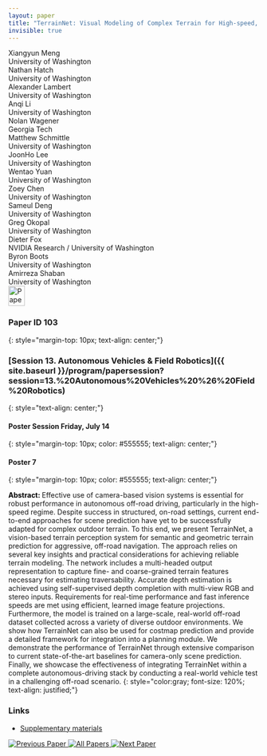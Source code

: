 ```yaml
---
layout: paper
title: "TerrainNet: Visual Modeling of Complex Terrain for High-speed, Off-road Navigation"
invisible: true
---
```

<div class="paper-authors">
<div class="paper-author-box">
    <div class="paper-author-name">Xiangyun Meng</div>
    <div class="paper-author-uni">University of Washington</div>
</div>
<div class="paper-author-box">
    <div class="paper-author-name">Nathan Hatch</div>
    <div class="paper-author-uni">University of Washington</div>
</div>
<div class="paper-author-box">
    <div class="paper-author-name">Alexander Lambert</div>
    <div class="paper-author-uni">University of Washington</div>
</div>
<div class="paper-author-box">
    <div class="paper-author-name">Anqi Li</div>
    <div class="paper-author-uni">University of Washington</div>
</div>
<div class="paper-author-box">
    <div class="paper-author-name">Nolan Wagener</div>
    <div class="paper-author-uni">Georgia Tech</div>
</div>
<div class="paper-author-box">
    <div class="paper-author-name">Matthew Schmittle</div>
    <div class="paper-author-uni">University of Washington</div>
</div>
<div class="paper-author-box">
    <div class="paper-author-name">JoonHo Lee</div>
    <div class="paper-author-uni">University of Washington</div>
</div>
<div class="paper-author-box">
    <div class="paper-author-name">Wentao Yuan</div>
    <div class="paper-author-uni">University of Washington</div>
</div>
<div class="paper-author-box">
    <div class="paper-author-name">Zoey Chen</div>
    <div class="paper-author-uni">University of Washington</div>
</div>
<div class="paper-author-box">
    <div class="paper-author-name">Sameul Deng</div>
    <div class="paper-author-uni">University of Washington</div>
</div>
<div class="paper-author-box">
    <div class="paper-author-name">Greg Okopal</div>
    <div class="paper-author-uni">University of Washington</div>
</div>
<div class="paper-author-box">
    <div class="paper-author-name">Dieter Fox</div>
    <div class="paper-author-uni">NVIDIA Research / University of Washington</div>
</div>
<div class="paper-author-box">
    <div class="paper-author-name">Byron Boots</div>
    <div class="paper-author-uni">University of Washington</div>
</div>
<div class="paper-author-box">
    <div class="paper-author-name">Amirreza Shaban</div>
    <div class="paper-author-uni">University of Washington</div>
</div>

</div><div class="paper-pdf">
<div> <a href="http://www.roboticsproceedings.org/rss19/p103.pdf"><img src="{{ site.baseurl }}/images/paper_link.png" alt="Paper Website" width = "33"  height = "40"/></a> </div>
</div>

### Paper ID 103
{: style="margin-top: 10px; text-align: center;"}

### [Session 13. Autonomous Vehicles & Field Robotics]({{ site.baseurl }}/program/papersession?session=13.%20Autonomous%20Vehicles%20%26%20Field%20Robotics)
{: style="text-align: center;"}

#### Poster Session Friday, July 14
{: style="margin-top: 10px; color: #555555; text-align: center;"}

#### Poster 7
{: style="margin-top: 10px; color: #555555; text-align: center;"}

<b style="color: black;">Abstract: </b>Effective use of camera-based vision systems is essential for robust performance in autonomous off-road driving, particularly in the high-speed regime. Despite success in structured, on-road settings, current end-to-end approaches for scene prediction have yet to be successfully adapted for complex outdoor terrain. To this end, we present TerrainNet, a vision-based terrain perception system for semantic and geometric terrain prediction for aggressive, off-road navigation. The approach relies on several key insights and practical considerations for achieving reliable terrain modeling. The network includes a multi-headed output representation to capture fine- and coarse-grained terrain features necessary for estimating traversability. Accurate depth estimation is achieved using self-supervised depth completion with multi-view RGB and stereo inputs. Requirements for real-time performance and fast inference speeds are met using efficient, learned image feature projections. Furthermore, the model is trained on a large-scale, real-world off-road dataset collected across a variety of diverse outdoor environments. We show how TerrainNet can also be used for costmap prediction and provide a detailed framework for integration into a planning module. We demonstrate the performance of TerrainNet through extensive comparison to current state-of-the-art baselines for camera-only scene prediction. Finally, we showcase the effectiveness of integrating TerrainNet within a complete autonomous-driving stack by conducting a real-world vehicle test in a challenging off-road scenario. 
{: style="color:gray; font-size: 120%; text-align: justified;"}


### Links
- [Supplementary materials](http://www.roboticsproceedings.org/rss19/p103_sup.zip)

<div class="paper-menu">
<a href="{{ site.baseurl }}/program/papers/102/"> <img src="{{ site.baseurl }}/images/previous_paper_icon.png" alt="Previous Paper" title="Previous Paper"/> </a>
<a href="{{ site.baseurl }}/program/papers"><img src="{{ site.baseurl }}/images/overview_icon.png" alt="All Papers" title="All Papers"/> </a>
<a href="{{ site.baseurl }}/program/papers/104/"> <img src="{{ site.baseurl }}/images/next_paper_icon.png" alt="Next Paper" title="Next Paper"/> </a>

</div>
